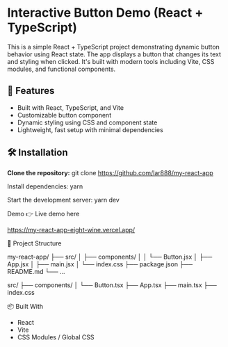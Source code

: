 # Interactive Button Demo (React + TypeScript)

This is a simple React + TypeScript project demonstrating dynamic button behavior using React state. The app displays a button that changes its text and styling when clicked. It's built with modern tools including Vite, CSS modules, and functional components.

## 🚀 Features

- Built with React, TypeScript, and Vite
- Customizable button component
- Dynamic styling using CSS and component state
- Lightweight, fast setup with minimal dependencies

## 🛠 Installation

**Clone the repository:**
   git clone https://github.com/lar888/my-react-app
  
Install dependencies:
yarn

Start the development server:
yarn dev


Demo
👉 Live demo here

https://my-react-app-eight-wine.vercel.app/

📁 Project Structure

my-react-app/
├── src/
│ ├── components/
│ │ └── Button.jsx
│ ├── App.jsx
│ ├── main.jsx
│ └── index.css
├── package.json
├── README.md
└── ...

src/
├── components/
│   └── Button.tsx
├── App.tsx
├── main.tsx
├── index.css


📦 Built With
- React
- Vite
- CSS Modules / Global CSS